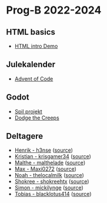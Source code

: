 # Prog-B 2022-2024

## HTML basics
- [HTML intro Demo](html-demo/)

## Julekalender
- [Advent of Code](aoc/)

## Godot
- [Spil projekt](../prog-b-2022-spil-projekt/)
- [Dodge the Creeps](godot-game-demo/)

## Deltagere

- [Henrik - h3nse](https://h3nse.github.io/) ([source](https://github.com/h3nse/h3nse.github.io))
- [Kristian - krisgamer34](https://krisgamer34.github.io/) ([source](https://github.com/krisgamer34/krisgamer34.github.io))
- [Malthe - malthelade](https://malthelade.github.io/) ([source](https://github.com/malthelade/malthelade.github.io))
- [Max - Maxi0272](https://Maxi0272.github.io/) ([source](https://github.com/Maxi0272/Maxi0272.github.io))
- [Noah - thelocalmilk](https://thelocalmilk.github.io/) ([source](https://github.com/thelocalmilk/thelocalmilk.github.io))
- [Shokree - shokreehtx](https://shokreehtx.github.io/) ([source](https://github.com/shokreehtx/shokreehtx.github.io))
- [Simon - mickilynge](https://mickilynge.github.io/) ([source](https://github.com/mickilynge/mickilynge.github.io))
- [Tobias - blacklotus414](https://blacklotus414.github.io/) ([source](https://github.com/blacklotus414/blacklotus414.github.io))
